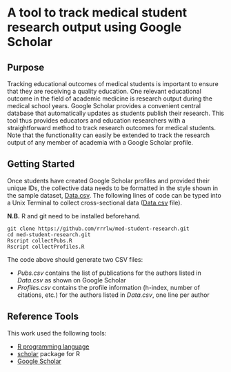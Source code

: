 # A tool to track medical student research output using Google Scholar

## Purpose

Tracking educational outcomes of medical students is important to ensure that they are receiving a quality education.
One relevant educational outcome in the field of academic medicine is research output during the medical school years.
Google Scholar provides a convenient central database that automatically updates as students publish their research.
This tool thus provides educators and education researchers with a straightforward method to track research outcomes for medical students.
Note that the functionality can easily be extended to track the research output of any member of academia with a Google Scholar profile.

## Getting Started

Once students have created Google Scholar profiles and provided their unique IDs, the collective data needs to be formatted in the style shown in the sample dataset, [Data.csv](https://github.com/rrrlw/med-student-research/blob/master/Data.csv).
The following lines of code can be typed into a Unix Terminal to collect cross-sectional data ([Data.csv](https://github.com/rrrlw/med-student-research/blob/master/Data.csv) file).

**N.B.** R and git need to be installed beforehand.

```
git clone https://github.com/rrrlw/med-student-research.git
cd med-student-research.git
Rscript collectPubs.R
Rscript collectProfiles.R
```

The code above should generate two CSV files:

* *Pubs.csv* contains the list of publications for the authors listed in *Data.csv* as shown on Google Scholar
* *Profiles.csv* contains the profile information (h-index, number of citations, etc.) for the authors listed in *Data.csv*, one line per author

## Reference Tools

This work used the following tools:

* [R programming language](https://www.R-project.org/)
* [scholar](https://CRAN.R-project.org/package=scholar) package for R
* [Google Scholar](https://scholar.google.com)